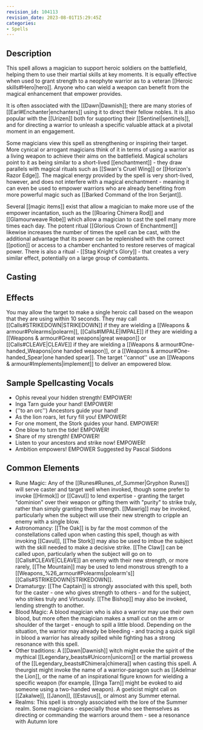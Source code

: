 ```yaml
---
revision_id: 104113
revision_date: 2023-08-01T15:29:45Z
categories:
- Spells
---
```


## Description
This spell allows a magician to support heroic soldiers on the battlefield, helping them to use their martial skills at key moments. It is equally effective when used to grant strength to a neophyte warrior as to a veteran [[Heroic skills#Hero|hero]]. Anyone who can wield a weapon can benefit from the magical enhancement that empower provides.

It is often associated with the [[Dawn|Dawnish]]; there are many stories of [[Earl#Enchanter|enchanters]] using it to direct their fellow nobles. It is also popular with the [[Urizen]] both for supporting their [[Sentinel|sentinels]], and for directing a warrior to unleash a specific valuable attack at a pivotal moment in an engagement.

Some magicians view this spell as strengthening or inspiring their target. More cynical or arrogant magicians think of it in terms of using a warrior as a living weapon to achieve their aims on the battlefield. Magical scholars point to it as being similar to a short-lived [[enchantment]] - they draw parallels with magical rituals such as [[Swan's Cruel Wing]] or [[Horizon's Razor Edge]]. The magical energy provided by the spell is very short-lived, however, and does not interfere with a magical enchantment - meaning it can even be used to empower warriors who are already benefiting from more powerful magic such as [[Barked Command of the Iron Serjant]].

Several [[magic items]] exist that allow a magician to make more use of the empower incantation, such as the [[Roaring Chimera Rod]] and [[Glamourweave Robe]] which allow a magician to cast the spell many more times each day. The potent ritual [[Glorious Crown of Enchantment]] likewise increases the number of times the spell can be cast, with the additional advantage that its power can be replenished with the correct [[potion]] or access to a chamber enchanted to restore reserves of magical power. There is also a ritual - [[Stag Knight's Glory]] - that creates a very similar effect, potentially on a large group of combatants.

## Casting

## Effects
You may allow the target to make a single heroic call based on the weapon that they are using within 10 seconds. They may call [[Calls#STRIKEDOWN|STRIKEDOWN]] if they are wielding a [[Weapons & armour#Polearms|polearm]], [[Calls#IMPALE|IMPALE]] if they are wielding a [[Weapons & armour#Great weapons|great weapon]] or [[Calls#CLEAVE|CLEAVE]] if they are wielding a [[Weapons & armour#One-handed_Weapons|one handed weapon]], or a [[Weapons & armour#One-handed_Spear|one handed spear]]. The target ''cannot'' use an [[Weapons & armour#Implements|implement]] to deliver an empowered blow.

## Sample Spellcasting Vocals
* Ophis reveal your hidden strength! EMPOWER!
* Inga Tarn guide your hand! EMPOWER!
* (''to an orc'') Ancestors guide your hand!
* As the lion roars, let fury fill you! EMPOWER!
* For one moment, the Stork guides your hand. EMPOWER!
* One blow to turn the tide! EMPOWER!
* Share of my strength! EMPOWER!
* Listen to your ancestors and strike now! EMPOWER!
* Ambition empowers! EMPOWER Suggested by Pascal Siddons

## Common Elements
* Rune Magic: Any of the [[Runes#Runes_of_Summer|Gryphon Runes]] will serve caster and target well when invoked, though some prefer to invoke [[Hirmok]] or [[Cavul]] to lend expertise - granting the target "dominion" over their weapon or gifting them with "purity" to strike truly, rather than simply granting them strength. [[Mawrig]] may be invoked, particularly when the subject will use their new strength to cripple an enemy with a single blow.
* Astronomancy: [[The Oak]] is by far the most common of the constellations called upon when casting this spell, though as with invoking [[Cavul]], [[The Stork]] may also be used to imbue the subject with the skill needed to make a decisive strike. [[The Claw]] can be called upon, particularly when the subject will go on to [[Calls#CLEAVE|CLEAVE]] an enemy with their new strength, or more rarely, [[The Mountain]] may be used to lend monstrous strength to a [[Weapons_%26_armour#Polearms|polearm's]] [[Calls#STRIKEDOWN|STRIKEDOWN]].
* Dramaturgy: [[The Captain]] is strongly associated with this spell, both for the caster - one who gives strength to others - and for the subject, who strikes truly and Virtuously. [[The Bishop]] may also be invoked, lending strength to another.
* Blood Magic: A blood magician who is also a warrior may use their own blood, but more often the magician makes a small cut on the arm or shoulder of the target - enough to spill a little blood. Depending on the situation, the warrior may already be bleeding - and tracing a quick sigil in blood a warrior has already spilled while fighting has a strong resonance with this spell.
* Other traditions: A [[Dawn|Dawnish]] witch might evoke the spirit of the mythical [[Legendary_beasts#Unicorn|unicorn]] or the martial prowess of the [[Legendary_beasts#Chimera|chimera]] when casting this spell. A theurgist might invoke the name of a warrior-paragon such as [[Adelmar the Lion]], or the name of an inspirational figure known for wielding a specific weapon (for example, [[Inga Tarn]] might be evoked to aid someone using a two-handed weapon). A goeticist might call on [[Zakalwe]], [[Janon]], [[Estavus]], or almost any Summer eternal.
* Realms: This spell is strongly associated with the lore of the Summer realm. Some magicians - especially those who see themselves as directing or commanding the warriors around them - see a resonance with Autumn lore 
